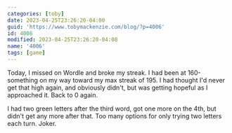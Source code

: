 ```yaml
---
categories: [toby]
date: 2023-04-25T23:26:20-04:00
guid: 'https://www.tobymackenzie.com/blog/?p=4006'
id: 4006
modified: 2023-04-25T23:26:20-04:00
name: '4006'
tags: [game]
---
```


Today, I missed on Wordle and broke my streak.  I had been at 160-something on my way toward my max streak of 195.<!--more-->  I had thought I'd never get that high again, and obviously didn't, but was getting hopeful as I approached it.  Back to 0 again.

I had two green letters after the third word, got one more on the 4th, but didn't get any more after that.  Too many options for only trying two letters each turn.  Joker.
